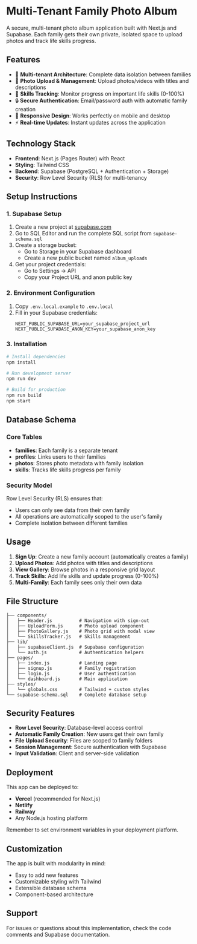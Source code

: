 # Multi-Tenant Family Photo Album

A secure, multi-tenant photo album application built with Next.js and Supabase. Each family gets their own private, isolated space to upload photos and track life skills progress.

## Features

- 🔐 **Multi-tenant Architecture**: Complete data isolation between families
- 📸 **Photo Upload & Management**: Upload photos/videos with titles and descriptions
- 🎯 **Skills Tracking**: Monitor progress on important life skills (0-100%)
- 🔒 **Secure Authentication**: Email/password auth with automatic family creation
- 📱 **Responsive Design**: Works perfectly on mobile and desktop
- ⚡ **Real-time Updates**: Instant updates across the application

## Technology Stack

- **Frontend**: Next.js (Pages Router) with React
- **Styling**: Tailwind CSS
- **Backend**: Supabase (PostgreSQL + Authentication + Storage)
- **Security**: Row Level Security (RLS) for multi-tenancy

## Setup Instructions

### 1. Supabase Setup

1. Create a new project at [supabase.com](https://supabase.com)
2. Go to SQL Editor and run the complete SQL script from `supabase-schema.sql`
3. Create a storage bucket:
   - Go to Storage in your Supabase dashboard
   - Create a new public bucket named `album_uploads`
4. Get your project credentials:
   - Go to Settings → API
   - Copy your Project URL and anon public key

### 2. Environment Configuration

1. Copy `.env.local.example` to `.env.local`
2. Fill in your Supabase credentials:
   ```
   NEXT_PUBLIC_SUPABASE_URL=your_supabase_project_url
   NEXT_PUBLIC_SUPABASE_ANON_KEY=your_supabase_anon_key
   ```

### 3. Installation

```bash
# Install dependencies
npm install

# Run development server
npm run dev

# Build for production
npm run build
npm start
```

## Database Schema

### Core Tables

- **families**: Each family is a separate tenant
- **profiles**: Links users to their families
- **photos**: Stores photo metadata with family isolation
- **skills**: Tracks life skills progress per family

### Security Model

Row Level Security (RLS) ensures that:
- Users can only see data from their own family
- All operations are automatically scoped to the user's family
- Complete isolation between different families

## Usage

1. **Sign Up**: Create a new family account (automatically creates a family)
2. **Upload Photos**: Add photos with titles and descriptions
3. **View Gallery**: Browse photos in a responsive grid layout
4. **Track Skills**: Add life skills and update progress (0-100%)
5. **Multi-Family**: Each family sees only their own data

## File Structure

```
├── components/
│   ├── Header.js          # Navigation with sign-out
│   ├── UploadForm.js      # Photo upload component
│   ├── PhotoGallery.js    # Photo grid with modal view
│   └── SkillsTracker.js   # Skills management
├── lib/
│   ├── supabaseClient.js  # Supabase configuration
│   └── auth.js            # Authentication helpers
├── pages/
│   ├── index.js           # Landing page
│   ├── signup.js          # Family registration
│   ├── login.js           # User authentication
│   └── dashboard.js       # Main application
├── styles/
│   └── globals.css        # Tailwind + custom styles
└── supabase-schema.sql    # Complete database setup
```

## Security Features

- **Row Level Security**: Database-level access control
- **Automatic Family Creation**: New users get their own family
- **File Upload Security**: Files are scoped to family folders
- **Session Management**: Secure authentication with Supabase
- **Input Validation**: Client and server-side validation

## Deployment

This app can be deployed to:
- **Vercel** (recommended for Next.js)
- **Netlify**
- **Railway**
- Any Node.js hosting platform

Remember to set environment variables in your deployment platform.

## Customization

The app is built with modularity in mind:
- Easy to add new features
- Customizable styling with Tailwind
- Extensible database schema
- Component-based architecture

## Support

For issues or questions about this implementation, check the code comments and Supabase documentation.